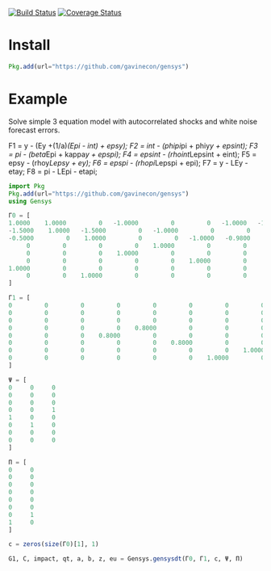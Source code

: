 [![Build Status](https://travis-ci.org/quantecon/Gensys.jl.svg?branch=master)](https://travis-ci.org/quantecon/Gensys.jl)
[![Coverage Status](https://coveralls.io/repos/quantecon/Gensys.jl/badge.svg?branch=master)](https://coveralls.io/r/quantecon/Gensys.jl?branch=master)
# Install
```julia
Pkg.add(url="https://github.com/gavinecon/gensys")
```

# Example
Solve simple 3 equation model with autocorrelated shocks and white noise forecast errors.

F1 = y - (Ey +(1/a)*(Epi - int) + epsy);
F2 = int - (phipi*pi + phiy*y + epsint);
F3 = pi - (beta*Epi + kappa*y + epspi);
F4 = epsint - (rhoint*Lepsint + eint);
F5 = epsy - (rhoy*Lepsy + ey);
F6 = epspi - (rhopi*Lepspi + epi);
F7 = y - LEy - etay;
F8 = pi - LEpi - etapi;

```julia
import Pkg
Pkg.add(url="https://github.com/gavinecon/gensys")
using Gensys

Γ0 = [
1.0000    1.0000         0   -1.0000         0         0   -1.0000   -1.0000
-1.5000    1.0000   -1.5000         0   -1.0000         0         0         0
-0.5000         0    1.0000         0         0   -1.0000   -0.9800         0
     0         0         0         0    1.0000         0         0         0
     0         0         0    1.0000         0         0         0         0
     0         0         0         0         0    1.0000         0         0
1.0000         0         0         0         0         0         0         0
     0         0    1.0000         0         0         0         0         0
]

Γ1 = [
0         0         0         0         0         0         0         0
0         0         0         0         0         0         0         0
0         0         0         0         0         0         0         0
0         0         0         0    0.8000         0         0         0
0         0         0    0.8000         0         0         0         0
0         0         0         0         0    0.8000         0         0
0         0         0         0         0         0         0    1.0000
0         0         0         0         0         0    1.0000         0
]

Ψ = [
0     0     0
0     0     0
0     0     0
0     0     1
1     0     0
0     1     0
0     0     0
0     0     0
]

Π = [
0     0
0     0
0     0
0     0
0     0
0     0
0     1
1     0
]

c = zeros(size(Γ0)[1], 1)

G1, C, impact, qt, a, b, z, eu = Gensys.gensysdt(Γ0, Γ1, c, Ψ, Π)
```
